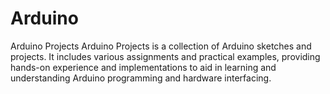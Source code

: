 # Arduino
Arduino Projects Arduino Projects is a collection of Arduino sketches and projects. It includes various assignments and practical examples, providing hands-on experience and implementations to aid in learning and understanding Arduino programming and hardware interfacing.
